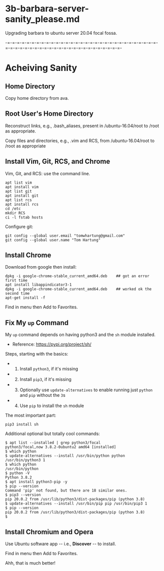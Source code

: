 
# 3b-barbara-server-sanity_please.md

Upgrading barbara to ubuntu server 20.04 focal fossa.

-=-=-=-=-=-=-=-=-=-=-=-=-=-=-=-=-=-=-=-=-=-=-=-=-=-=-=-=-=-=-=-=-=-=-=-=-=-=-=-=-=-=-=-=-=-=-=-=-=-=-=-=-=-=-=-

# Acheiving Sanity

## Home Directory

Copy home directory from ava.

## Root User's Home Directory

Reconstruct links, e.g., .bash_aliases, present in /ubuntu-16.04/root to /root as appropriate.

Copy files and directories, e.g., .vim and RCS, from /ubuntu-16.04/root to /root as appropriate

## Install Vim, Git, RCS, and Chrome

Vim, Git, and RCS: use the command line.

```
apt list vim
apt install vim
apt list git
apt install git
apt list rcs
apt install rcs
cd /etc
mkdir RCS
ci -l fstab hosts
```

Configure git:

```
git config --global user.email "tomwhartung@gmail.com"
git config --global user.name "Tom Hartung"
```

## Install Chrome

Download from google then install:

```
dpkg -i google-chrome-stable_current_amd64.deb    ## got an error first time
apt install libappindicator3-1
dpkg -i google-chrome-stable_current_amd64.deb    ## worked ok the second time
apt-get install -f
```

Find in menu then Add to Favorites.

## Fix My `up` Command

My `up` command depends on having python3 and the `sh` module installed.

- Reference: https://pypi.org/project/sh/

Steps, starting with the basics:

- 1. Install `python3`, if it's missing
- 2. Install `pip3`, if it's missing
- 3. Optionally use `update-alternatives` to enable running just `python` and `pip` without the `3`s
- 4. Use `pip` to install the `sh` module

The most important part:

```
pip3 install sh
```

Additional optional but totally cool commands:

```
$ apt list --installed | grep python3/focal
python3/focal,now 3.8.2-0ubuntu2 amd64 [installed]
$ which python
$ update-alternatives --install /usr/bin/python python /usr/bin/python3 1
$ which python
/usr/bin/python
$ python -V
Python 3.8.2
$ apt install python3-pip -y
$ pip --version
Command 'pip' not found, but there are 18 similar ones.
$ pip3 --version
pip 20.0.2 from /usr/lib/python3/dist-packages/pip (python 3.8)
$ update-alternatives --install /usr/bin/pip pip /usr/bin/pip3 1
$ pip --version
pip 20.0.2 from /usr/lib/python3/dist-packages/pip (python 3.8)
$
```

## Install Chromium and Opera

Use Ubuntu software app -- i.e., **Discover** -- to install.

Find in menu then Add to Favorites.

Ahh, that is much better!

